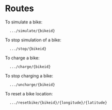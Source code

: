
# Routes


To simulate a bike:
```
  .../simulate/{bikeid}
```

To stop simulation of a bike:
```
  .../stop/{bikeid}
```

To charge a bike:
```
  .../charge/{bikeid}
```

To stop charging a bike:
```
  .../uncharge/{bikeid}
```

To reset a bike location:
```
  .../resetbike/{bikeid}/{longitude}/{latitude}
```

